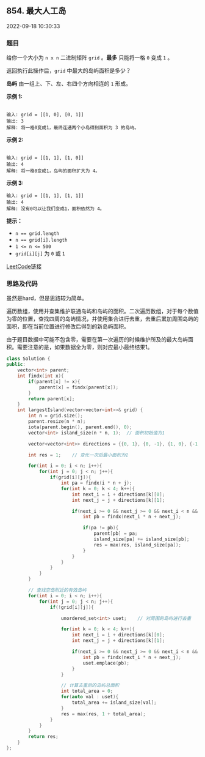 ## 854. 最大人工岛

2022-09-18 10:30:33

### 题目

给你一个大小为 ``n x n`` 二进制矩阵 ``grid`` 。**最多** 只能将一格 ``0`` 变成 ``1`` 。

返回执行此操作后，``grid`` 中最大的岛屿面积是多少？

**岛屿** 由一组上、下、左、右四个方向相连的 ``1`` 形成。

 

**示例 1:**

```

输入: grid = [[1, 0], [0, 1]]
输出: 3
解释: 将一格0变成1，最终连通两个小岛得到面积为 3 的岛屿。
```

**示例 2:**

```

输入: grid = [[1, 1], [1, 0]]
输出: 4
解释: 将一格0变成1，岛屿的面积扩大为 4。
```

**示例 3:**

```
输入: grid = [[1, 1], [1, 1]]
输出: 4
解释: 没有0可以让我们变成1，面积依然为 4。
```

 

**提示：**


- ``n == grid.length``
- ``n == grid[i].length``
- ``1 <= n <= 500``
- ``grid[i][j]`` 为 ``0`` 或 ``1``



[LeetCode链接](https://leetcode-cn.com/problems/making-a-large-island/)

### 思路及代码

虽然是hard，但是思路较为简单。

遍历数组，使用并查集维护联通岛屿和岛屿的面积。二次遍历数组，对于每个数值为零的位置，查找四周的岛屿情况，并使用集合进行去重，去重后累加周围岛屿的面积，即在当前位置进行修改后得到的新岛屿面积。

由于题目数据中可能不包含零，需要在第一次遍历的时候维护所及的最大岛屿面积。需要注意的是，如果数据全为零，则对应最小最终结果1。

```cpp
class Solution {
public:
    vector<int> parent;
    int findx(int x){
        if(parent[x] != x){
            parent[x] = findx(parent[x]);
        }
        return parent[x];
    }
    int largestIsland(vector<vector<int>>& grid) {
        int n = grid.size();
        parent.resize(n * n);
        iota(parent.begin(), parent.end(), 0);
        vector<int> island_size(n * n, 1);  // 面积初始值为1

        vector<vector<int>> directions = {{0, 1}, {0, -1}, {1, 0}, {-1, 0}};

        int res = 1;    // 变化一次后最小面积为1

        for(int i = 0; i < n; i++){
            for(int j = 0; j < n; j++){
                if(grid[i][j]){
                    int pa = findx(i * n + j);
                    for(int k = 0; k < 4; k++){
                        int next_i = i + directions[k][0];
                        int next_j = j + directions[k][1];

                        if(next_i >= 0 && next_j >= 0 && next_i < n && next_j < n && grid[next_i][next_j]){
                            int pb = findx(next_i * n + next_j);

                            if(pa != pb){
                                parent[pb] = pa;
                                island_size[pa] += island_size[pb];
                                res = max(res, island_size[pa]);
                            }
                        }
                    }
                }
            }
        }

        // 查找空岛附近的有效岛屿
        for(int i = 0; i < n; i++){
            for(int j = 0; j < n; j++){
                if(!grid[i][j]){

                    unordered_set<int> uset;    // 对周围的岛屿进行去重

                    for(int k = 0; k < 4; k++){
                        int next_i = i + directions[k][0];
                        int next_j = j + directions[k][1];

                        if(next_i >= 0 && next_j >= 0 && next_i < n && next_j < n && grid[next_i][next_j]){
                            int pb = findx(next_i * n + next_j);
                            uset.emplace(pb);
                        }
                    }

                    // 计算去重后的岛屿总面积
                    int total_area = 0;
                    for(auto val : uset){
                        total_area += island_size[val];
                    }
                    res = max(res, 1 + total_area);
                }
            }
        }
        return res;
    }
};
```